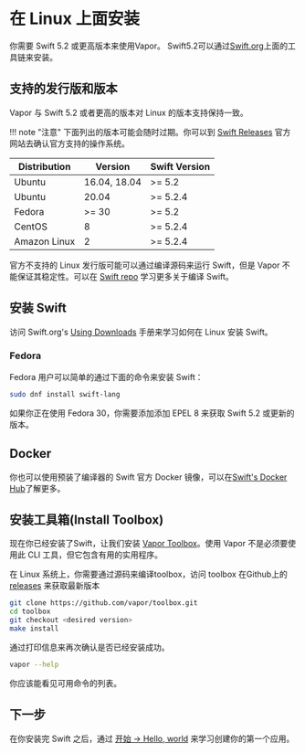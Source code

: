 
# 在 Linux 上面安装

你需要 Swift 5.2 或更高版本来使用Vapor。 Swift5.2可以通过[Swift.org](https://swift.org/download/)上面的工具链来安装。

## 支持的发行版和版本

Vapor 与 Swift 5.2 或者更高的版本对 Linux 的版本支持保持一致。

!!! note "注意"
    下面列出的版本可能会随时过期。你可以到 [Swift Releases](https://swift.org/download/#releases) 官方网站去确认官方支持的操作系统。

|Distribution|Version|Swift Version|
|-|-|-|
|Ubuntu|16.04, 18.04|>= 5.2|
|Ubuntu|20.04|>= 5.2.4|
|Fedora|>= 30|>= 5.2|
|CentOS|8|>= 5.2.4|
|Amazon Linux|2|>= 5.2.4|

官方不支持的 Linux 发行版可能可以通过编译源码来运行 Swift，但是 Vapor 不能保证其稳定性。可以在 [Swift repo](https://github.com/apple/swift#getting-started) 学习更多关于编译 Swift。

## 安装 Swift

访问 Swift.org's [Using Downloads](https://swift.org/download/#using-downloads) 手册来学习如何在 Linux 安装 Swift。

### Fedora

Fedora 用户可以简单的通过下面的命令来安装 Swift：

```sh
sudo dnf install swift-lang
```

如果你正在使用 Fedora 30，你需要添加添加 EPEL 8 来获取 Swift 5.2 或更新的版本。


## Docker

你也可以使用预装了编译器的 Swift 官方 Docker 镜像，可以在[Swift's Docker Hub](https://hub.docker.com/_/swift)了解更多。

## 安装工具箱(Install Toolbox)

现在你已经安装了Swift，让我们安装 [Vapor Toolbox](https://github.com/vapor/toolbox)。使用 Vapor 不是必须要使用此 CLI 工具，但它包含有用的实用程序。

在 Linux 系统上，你需要通过源码来编译toolbox，访问 toolbox 在Github上的 <a href="https://github.com/vapor/toolbox/releases" target="_blank">releases</a> 来获取最新版本

```sh
git clone https://github.com/vapor/toolbox.git
cd toolbox
git checkout <desired version>
make install
```

通过打印信息来再次确认是否已经安装成功。

```sh
vapor --help
```

你应该能看见可用命令的列表。

## 下一步

在你安装完 Swift 之后，通过 [开始 &rarr; Hello, world](../getting-started/hello-world.md) 来学习创建你的第一个应用。
